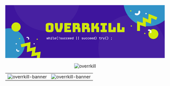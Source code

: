 
<img src="./new_overrkill_banner.png" alt="overrkill-banner" />

<p align="center"> <img src="https://profile-counter.glitch.me/{overrkill}/count.svg" alt="overrkill" /> </p>

<table >
<tr>
<td ><img src="https://github-readme-stats.vercel.app/api?username=overrkill&show_icons=true&theme=shades-of-purple&hide_border=true" alt="overrkill-banner" height="200px" /></td>
<td ><img src="https://github-readme-stats.vercel.app/api/top-langs/?username=overrkill&hide=html,css&theme=shades-of-purple&hide_border=true" alt="overrkill-banner" height="200px" /></td>
</tr>
</table>

